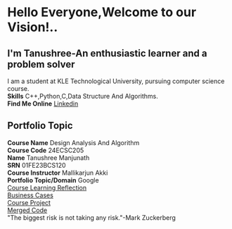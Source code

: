 # Hello Everyone,Welcome to our Vision!..
## I'm Tanushree-An enthusiastic learner and a problem solver
I am a student at KLE Technological University, pursuing computer science course.  
**Skills** C++,Python,C,Data Structure And Algorithms.  
**Find Me Online** [Linkedin](https://www.linkedin.com/in/tanushree-manjunath-5253742b7?utm_source=share&utm_campaign=share_via&utm_content=profile&utm_medium=android_app)  
## Portfolio Topic
**Course Name** Design Analysis And Algorithm  
**Course Code** 24ECSC205  
**Name** Tanushree Manjunath  
**SRN** 01FE23BCS120  
**Course Instructor** Mallikarjun Akki  
**Portfolio Topic/Domain** Google  
[Course Learning Reflection](https://01fe23bcs120.github.io/Learning-Reflections.github.io/)  
[Business Cases](https://01fe23bcs120.github.io/Bussiness-Cases.github.io/)  
[Course Project](https://01fe23bcs120.github.io/course-project.github.io/)  
[Merged Code](https://github.com/01fe23bcs120/01fe23bcs120.github.io/blob/main/mergedcode.cpp)  
"The biggest risk is not taking any risk."-Mark Zuckerberg
